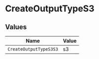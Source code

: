 # CreateOutputTypeS3


## Values

| Name                   | Value                  |
| ---------------------- | ---------------------- |
| `CreateOutputTypeS3S3` | s3                     |